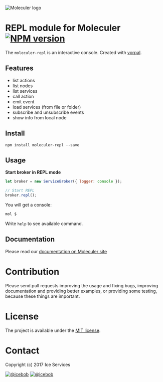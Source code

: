![Moleculer logo](http://moleculer.services/images/banner.png)

# REPL module for Moleculer [![NPM version](https://img.shields.io/npm/v/moleculer-repl.svg)](https://www.npmjs.com/package/moleculer-repl)

The `moleculer-repl` is an interactive console. Created with [vorpal](https://github.com/dthree/vorpal).

## Features
- list actions
- list nodes
- list services
- call action
- emit event
- load services (from file or folder)
- subscribe and unsubscribe events
- show info from local node

## Install
```
npm install moleculer-repl --save
```

## Usage

**Start broker in REPL mode**
```js
let broker = new ServiceBroker({ logger: console });

// Start REPL
broker.repl();
```

You will get a console:

```bash
mol $ 
```

Write `help` to see available command.

## Documentation
Please read our [documentation on Moleculer site](http://moleculer.services/docs/moleculer-repl.html)


# Contribution
Please send pull requests improving the usage and fixing bugs, improving documentation and providing better examples, or providing some testing, because these things are important.

# License
The project is available under the [MIT license](https://tldrlegal.com/license/mit-license).

# Contact
Copyright (c) 2017 Ice Services

[![@icebob](https://img.shields.io/badge/github-ice--services-green.svg)](https://github.com/ice-services) [![@icebob](https://img.shields.io/badge/twitter-Icebobcsi-blue.svg)](https://twitter.com/Icebobcsi)